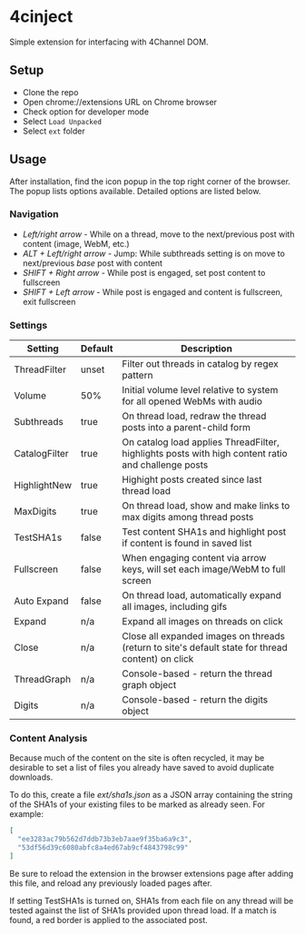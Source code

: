 # 4cinject

Simple extension for interfacing with 4Channel DOM.

## Setup
- Clone the repo
- Open chrome://extensions URL on Chrome browser
- Check option for developer mode
- Select `Load Unpacked`
- Select `ext` folder

## Usage

After installation, find the icon popup in the top right corner of the browser. The popup lists options available. Detailed options are listed below.

### Navigation

- *Left/right arrow* - While on a thread, move to the next/previous post with content (image, WebM, etc.)
- *ALT + Left/right arrow* - Jump: While subthreads setting is on move to next/previous _base_ post with content
- *SHIFT + Right arrow* - While post is engaged, set post content to fullscreen
- *SHIFT + Left arrow* - While post is engaged and content is fullscreen, exit fullscreen

### Settings

| Setting        | Default  | Description                                                                                        | 
|----------------|----------|----------------------------------------------------------------------------------------------------|
| ThreadFilter   | unset    | Filter out threads in catalog by regex pattern                                                     |
| Volume         | 50%      | Initial volume level relative to system for all opened WebMs with audio                            |
| Subthreads     | true     | On thread load, redraw the thread posts into a parent-child form                                   |
| CatalogFilter  | true     | On catalog load applies ThreadFilter, highlights posts with high content ratio and challenge posts |
| HighlightNew   | true     | Highight posts created since last thread load                                                      |
| MaxDigits      | true     | On thread load, show and make links to max digits among thread posts                               |
| TestSHA1s      | false    | Test content SHA1s and highlight post if content is found in saved list                            |
| Fullscreen     | false    | When engaging content via arrow keys, will set each image/WebM to full screen                      |
| Auto Expand    | false    | On thread load, automatically expand all images, including gifs                                    |
| Expand         | n/a      | Expand all images on threads on click                                                              |
| Close          | n/a      | Close all expanded images on threads (return to site's default state for thread content) on click  |
| ThreadGraph    | n/a      | Console-based - return the thread graph object                                                     |
| Digits         | n/a      | Console-based - return the digits object                                                           |

### Content Analysis

Because much of the content on the site is often recycled, it may be desirable to set a list of files you already have saved to avoid duplicate downloads.

To do this, create a file *ext/sha1s.json* as a JSON array containing the string of the SHA1s of your existing files to be marked as already seen. For example:

```json
[
  "ee3283ac79b562d7ddb73b3eb7aae9f35ba6a9c3",
  "53df56d39c6080abfc8a4ed67ab9cf4843798c99"
]
```

Be sure to reload the extension in the browser extensions page after adding this file, and reload any previously loaded pages after.

If setting TestSHA1s is turned on, SHA1s from each file on any thread will be tested against the list of SHA1s provided upon thread load. If a match is found, a red border is applied to the associated post.



